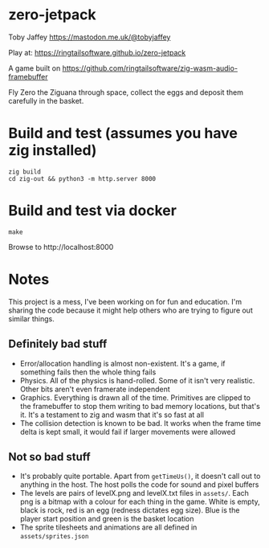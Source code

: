 # zero-jetpack

Toby Jaffey https://mastodon.me.uk/@tobyjaffey

Play at: https://ringtailsoftware.github.io/zero-jetpack

A game built on https://github.com/ringtailsoftware/zig-wasm-audio-framebuffer

Fly Zero the Ziguana through space, collect the eggs and deposit them carefully in the basket.

# Build and test (assumes you have zig installed)

    zig build
    cd zig-out && python3 -m http.server 8000

# Build and test via docker

    make

Browse to http://localhost:8000

# Notes

This project is a mess, I've been working on for fun and education. I'm sharing the code because it might help others who are trying to figure out similar things.

## Definitely bad stuff

 - Error/allocation handling is almost non-existent. It's a game, if something fails then the whole thing fails
 - Physics. All of the physics is hand-rolled. Some of it isn't very realistic. Other bits aren't even framerate independent
 - Graphics. Everything is drawn all of the time. Primitives are clipped to the framebuffer to stop them writing to bad memory locations, but that's it. It's a testament to zig and wasm that it's so fast at all
 - The collision detection is known to be bad. It works when the frame time delta is kept small, it would fail if larger movements were allowed

## Not so bad stuff

 - It's probably quite portable. Apart from `getTimeUs()`, it doesn't call out to anything in the host. The host polls the code for sound and pixel buffers
 - The levels are pairs of levelX.png and levelX.txt files in `assets/`. Each png is a bitmap with a colour for each thing in the game. White is empty, black is rock, red is an egg (redness dictates egg size). Blue is the player start position and green is the basket location
 - The sprite tilesheets and animations are all defined in `assets/sprites.json`

